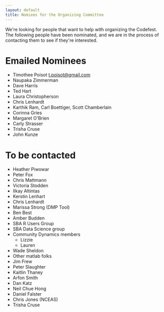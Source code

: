 ```yaml
---
layout: default
title: Nomiees for the Organizing Committee
---
```


We're looking for people that want to help with organizing the Codefest.  The following people have been nominated, and we are in the process of contacting them to see if they're interested.


# Emailed Nominees 

- Timothee Poisot <t.poisot@gmail.com>
- Naupaka Zimmerman
- Dave Harris
- Ted Hart
- Laura Christopherson
- Chris Lenhardt
- Karthik Ram, Carl Boettiger, Scott Chamberlain
- Corinna Gries
- Margaret O'Brien
- Carly Strasser
- Trisha Cruse
- John Kunze

# To be contacted

- Heather Piwowar
- Peter Fox
- Chris Mattmann
- Victoria Stodden
- Ilkay Altintas
- Kerstin Lenhart
- Chris Lenhardt
- Marissa Strong (DMP Tool)
- Ben Best
- Amber Budden
- SBA R Users Group
- SBA Data Science group
- Community Dynamics members
    - Lizzie
    - Lauren
- Wade Sheldon
- Other matlab folks
- Jim Frew
- Peter Slaughter
- Kaitlin Thaney
- Arfon Smith
- Dan Katz
- Neil Chue Hong
- Daniel Falster 
- Chris Jones (NCEAS)
- Trisha Cruse
